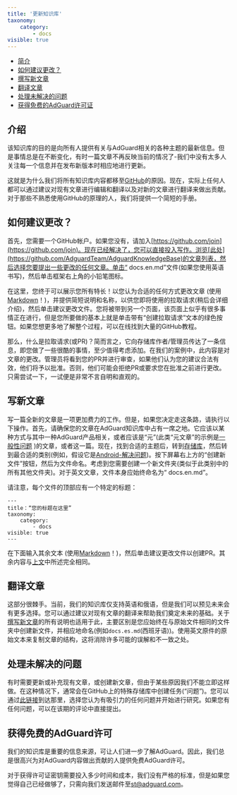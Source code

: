 ```yaml
---
title: '更新知识库'
taxonomy:
    category:
        - docs
visible: true
---
```


* [简介](#introduction)
* [如何建议更改？](#suggest-change)
* [撰写新文章](#new-article)
* [翻译文章](#translator)
* [处理未解决的问题](#issues)
* [获得免费的AdGuard许可证](#license)

<a name="introduction"></a>

## 介绍

该知识库的目的是向所有人提供有关与AdGuard相关的各种主题的最新信息。但是事情总是在不断变化，有时一篇文章不再反映当前的情况了-我们中没有太多人关注每一个信息并在发布新版本时相应地进行更新。

这就是为什么我们将所有知识库内容都移至[GitHub](https://github.com/AdguardTeam/AdguardKnowledgeBase/)的原因。现在，实际上任何人都可以通过建议对现有文章进行编辑和翻译以及对新的文章进行翻译来做出贡献。对于那些不熟悉使用GitHub的原理的人，我们将提供一个简短的手册。

<a name="suggest-change"></a>

## 如何建议更改？

首先，您需要一个GitHub帐户。如果您没有，请加入[https://github.com/join](https://github.com/join)。现在已经解决了，您可以直接投入写作。浏览[此处](https://github.com/AdguardTeam/AdguardKnowledgeBase)的文章列表，然后选择您要提出一些更改的任何文章。单击“ docs.en.md”文件(如果您使用英语书写)，然后单击框架右上角的小铅笔图标。

在这里，您终于可以展示您所有特长！以您认为合适的任何方式更改文章 (使用[Markdown](https://github.com/LewisVo/Markdown-Tutorial)！)，并提供简短说明和名称，以供您即将使用的拉取请求(稍后会详细介绍)，然后单击建议更改文件。您将被带到另一个页面，该页面上似乎有很多事情正在进行，但是您所要做的基本上就是单击带有“创建拉取请求”文本的绿色按钮。如果您想更多地了解整个过程，可以在线找到大量的GitHub教程。

那么，什么是拉取请求(或PR)？简而言之，它向存储库作者/管理员传达了一条信息，即您做了一些很酷的事情，至少值得考虑添加。在我们的案例中，此内容是对文章的更改。管理员将看到您的PR并进行审查，如果他们认为您的建议合法有效，他们将予以批准。否则，他们可能会拒绝PR或要求您在批准之前进行更改。只需尝试一下，一试便是非常不言自明和直观的。

<a name="new-article"></a>

## 写新文章

写一篇全新的文章是一项更加费力的工作。但是，如果您决定走这条路，请执行以下操作。首先，请确保您的文章在AdGuard知识库中占有一席之地。它应该以某种方式与其中一种AdGuard产品相关，或者应该是“元”(此类“元文章”的示例是[一般性问题](https://kb.adguard.com/en) )的文章，或者这一篇。现在，找到合适的主题后，转到[存储库](https://github.com/AdguardTeam/AdguardKnowledgeBase)，然后转到最合适的类别(例如，假设它是[Android-解决问题](https://github.com/AdguardTeam/AdguardKnowledgeBase/tree/master/05.android/06.solving-problems))。按下屏幕右上方的“创建新文件”按钮，然后为文件命名。考虑到您需要创建一个新文件夹(类似于此类别中的所有其他文件夹)。对于英文文章，文件本身应始终命名为“ docs.en.md”。

请注意，每个文件的顶部应有一个特定的标题：

```
---
title：“您的标题在这里”
taxonomy:
    category:
        - docs
visible: true
---
```
在下面输入其余文本 (使用[Markdown](https://github.com/LewisVo/Markdown-Tutorial)！)，然后单击建议更改文件以创建PR。其余内容与[上文](#suggest-change)中所述完全相同。

<a name="translator"></a>

## 翻译文章

这部分很棘手。当前，我们的知识库仅支持英语和俄语，但是我们可以预见未来会有更多选择。您可以通过建议对现有文章的翻译来帮助我们奠定未来的基础。关于[撰写新文章](#new-article)的所有说明也适用于此，主要区别是您应始终在与原始文件相同的文件夹中创建新文件，并相应地命名(例如`docs.es.md`(西班牙语))。使用英文原件的原始文本来复制文章的结构，这将消除许多可能的误解和不一致之处。

<a name="issues"></a>

## 处理未解决的问题

有时需要更新或补充现有文章，或创建新文章，但由于某些原因我们不能立即这样做。在这种情况下，通常会在GitHub上的特殊存储库中创建任务(“问题”)。您可以通过[此链接](https://github.com/AdguardTeam/AdguardKnowledgeBase/issues/)到达那里，选择您认为有吸引力的任何问题并开始进行研究。如果您有任何问题，可以在该期的评论中直接提出。

<a name="license"></a>

## 获得免费的AdGuard许可

我们的知识库是重要的信息来源，可让人们进一步了解AdGuard。因此，我们总是很高兴为对AdGuard内容做出贡献的人提供免费AdGuard许可。

对于获得许可证密钥需要投入多少时间和成本，我们没有严格的标准，但是如果您觉得自己已经做够了，只需向我们发送邮件至[st@adguard.com](mailto:st@adguard.com)。
